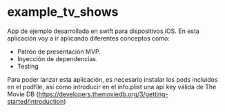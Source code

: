 # example_tv_shows

App de ejemplo desarrollada en swift para dispositivos iOS. En esta aplicación voy a ir aplicando diferentes conceptos como:

- Patrón de presentación MVP.
- Inyección de dependencias.
- Testing

Para poder lanzar esta aplicación, es necesario instalar los pods incluidos en el podfile, así como introducir en el info.plist una api key válida de The Movie DB (https://developers.themoviedb.org/3/getting-started/introduction)
